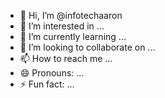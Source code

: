 - 👋 Hi, I’m @infotechaaron
- 👀 I’m interested in ...
- 🌱 I’m currently learning ...
- 💞️ I’m looking to collaborate on ...
- 📫 How to reach me ...
- 😄 Pronouns: ...
- ⚡ Fun fact: ...

<!---
infotechaaron/infotechaaron is a ✨ special ✨ repository because its `README.md` (this file) appears on your GitHub profile.
You can click the Preview link to take a look at your changes.
--->
